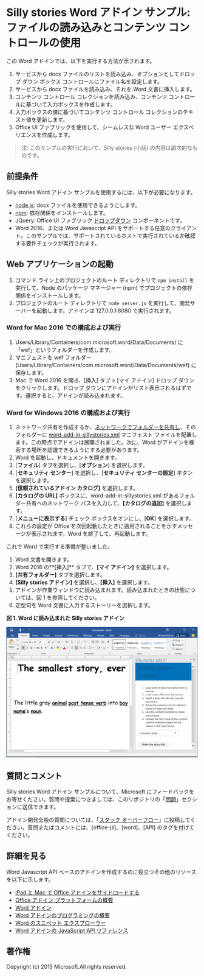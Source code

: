 # Silly stories Word アドイン サンプル: ファイルの読み込みとコンテンツ コントロールの使用

この Word アドインでは、以下を実行する方法が示されます。

1. サービスから docx ファイルのリストを読み込み、オプションとしてドロップ ダウン ボックス コントロールにファイル名を設定します。
2. サービスから docx ファイルを読み込み、それを Word 文書に挿入します。
3. コンテンツ コントロール コレクションを読み込み、コンテンツ コントロールに基づいて入力ボックスを作成します。
4. 入力ボックスの値に基づいてコンテンツ コントロール コレクションのテキスト値を更新します。
5. Office UI ファブリックを使用して、シームレスな Word ユーザー エクスペリエンスを作成します。

> 注: このサンプルの実行において、Silly stories (小話) の内容は副次的なものです。

## 前提条件

Silly stories Word アドイン サンプルを使用するには、以下が必要になります。

* [node.js](https://nodejs.org): docx ファイルを使用できるようにします。
* [npm](https://www.npmjs.com/): 依存関係をインストールします。
* JQuery: Office UI ファブリック [ドロップダウン](dev.office.com/fabric/components/dropdown) コンポーネントです。
* Word 2016、または Word Javascript API をサポートする任意のクライアント。このサンプルでは、サポートされているホストで実行されているか確認する要件チェックが実行されます。

## Web アプリケーションの起動

1. コマンド ライン上のプロジェクトのルート ディレクトリで ```npm install``` を実行して、Node のパッケージ マネージャー (npm) でプロジェクトの依存関係をインストールします。
2. プロジェクトのルート ディレクトリで ```node server.js``` を実行して、開発サーバーを起動します。アドインは 127.0.0.1:8080 で実行されます。

### Word for Mac 2016 での構成および実行

1. Users/Library/Containers/com.microsoft.word/Data/Documents/ に「wef」というフォルダーを作成します。
2. マニフェストを wef フォルダー (Users/Library/Containers/com.microsoft.word/Data/Documents/wef) に保存します。
3. Mac で Word 2016 を開き、[挿入] タブ > [マイ アドイン] ドロップ ダウンをクリックします。ドロップ ダウンにアドインがリスト表示されるはずです。選択すると、アドインが読み込まれます。

### Word for Windows 2016 の構成および実行

1. ネットワーク共有を作成するか、[ネットワークでフォルダーを共有し](https://technet.microsoft.com/ja-jp/library/cc770880.aspx)、そのフォルダーに [word-add-in-sillystories.xml](word-add-in-sillystories.xml) マニフェスト ファイルを配置します。この時点でアドインは展開されました。次に、Word がアドインを検索する場所を認識できるようにする必要があります。
2. Word を起動し、ドキュメントを開きます。
3. [**ファイル**] タブを選択し、[**オプション**] を選択します。
4. [**セキュリティ センター**] を選択し、[**セキュリティ センターの設定**] ボタンを選択します。
5. **[信頼されているアドイン カタログ]** を選択します。
6. **[カタログの URL]** ボックスに、word-add-in-sillystories.xml があるフォルダー共有へのネットワーク パスを入力して、**[カタログの追加]** を選択します。
7. [**メニューに表示する**] チェック ボックスをオンにし、[**OK**] を選択します。
8. これらの設定が Office を次回起動したときに適用されることを示すメッセージが表示されます。Word を終了して、再起動します。 

これで Word で実行する準備が整いました。 

1. Word 文書を開きます。 
2. Word 2016 の**[挿入]** タブで、**[マイ アドイン]** を選択します。 
3. **[共有フォルダー]** タブを選択します。
4. **[Silly stories アドイン]** を選択し、**[挿入]** を選択します。
5. アドインが作業ウィンドウに読み込まれます。読み込まれたときの状態については、図 1 を参照してください。
6. 定型句を Word 文書に入力するストーリーを選択します。

**図 1. Word に読み込まれた Silly stories アドイン**

![Silly stories アドインが読み込まれた Word アプリケーションの画像](../readme-images/sillystoriesUI.PNG)

## 質問とコメント

Silly stories Word アドイン サンプルについて、Microsoft にフィードバックをお寄せください。質問や提案につきましては、このリポジトリの「[問題](https://github.com/OfficeDev/Word-Add-in-SIllyStories/issues)」セクションに送信できます。

アドイン開発全般の質問については、「[スタック オーバーフロー](http://stackoverflow.com/questions/tagged/Office365+API)」に投稿してください。質問またはコメントには、[office-js]、[word]、[API] のタグを付けてください。

## 詳細を見る

Word Javascript API ベースのアドインを作成するのに役立つその他のリソースを以下に示します。

* [iPad と Mac で Office アドインをサイドロードする](http://dev.office.com/docs/add-ins/testing/sideload-an-office-add-in-on-ipad-and-mac)
* [Office アドイン プラットフォームの概要](https://msdn.microsoft.com/ja-jp/library/office/jj220082.aspx)
* [Word アドイン](https://github.com/OfficeDev/office-js-docs/blob/master/word/word-add-ins.md)
* [Word アドインのプログラミングの概要](https://github.com/OfficeDev/office-js-docs/blob/master/word/word-add-ins-programming-guide.md)
* [Word のスニペット エクスプローラー](http://officesnippetexplorer.azurewebsites.net/#/snippets/word)
* [Word アドインの JavaScript API リファレンス](https://github.com/OfficeDev/office-js-docs/tree/master/word/word-add-ins-javascript-reference)

## 著作権
Copyright (c) 2015 Microsoft.All rights reserved.
